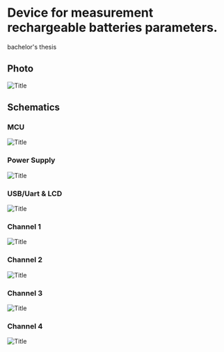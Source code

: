 # Device for measurement rechargeable batteries parameters.
bachelor's thesis

## Photo ##
![](https://github.com/spacive/Battery-Charger/blob/master/photo.jpg "Title")

## Schematics ##


### MCU ###
![](https://github.com/spacive/Battery-Charger/blob/master/schematics/MCU.png "Title")

### Power Supply ###
![](https://github.com/spacive/Battery-Charger/blob/master/schematics/supply.png "Title")

### USB/Uart & LCD ###
![](https://github.com/spacive/Battery-Charger/blob/master/schematics/UART_LCD.png "Title")

### Channel 1 ###
![](https://github.com/spacive/Battery-Charger/blob/master/schematics/v1.png "Title")

### Channel 2 ###
![](https://github.com/spacive/Battery-Charger/blob/master/schematics/v2.png "Title")

### Channel 3 ###
![](https://github.com/spacive/Battery-Charger/blob/master/schematics/v3.png "Title")

### Channel 4 ###
![](https://github.com/spacive/Battery-Charger/blob/master/schematics/v4.png "Title")